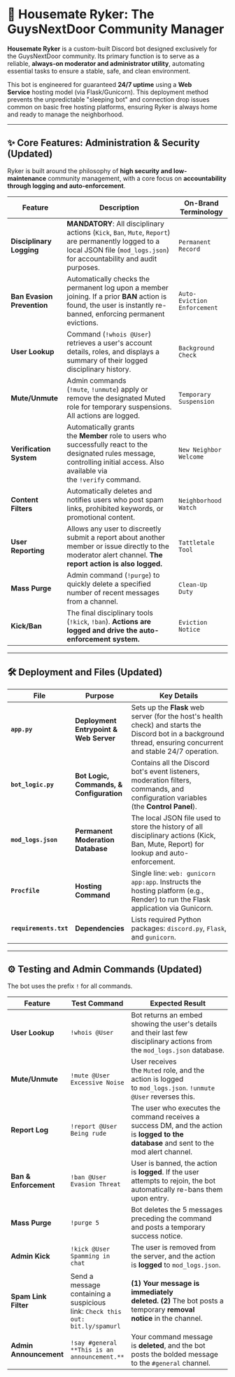 # 🏡 Housemate Ryker: The GuysNextDoor Community Manager

**Housemate Ryker** is a custom-built Discord bot designed exclusively for the GuysNextDoor community. Its primary function is to serve as a reliable, **always-on moderator and administrator utility**, automating essential tasks to ensure a stable, safe, and clean environment.

This bot is engineered for guaranteed **24/7 uptime** using a **Web Service** hosting model (via Flask/Gunicorn). This deployment method prevents the unpredictable "sleeping bot" and connection drop issues common on basic free hosting platforms, ensuring Ryker is always home and ready to manage the neighborhood.

* * *

## ✨ Core Features: Administration & Security (Updated)

Ryker is built around the philosophy of **high security and low-maintenance** community management, with a core focus on **accountability through logging and auto-enforcement**.

| Feature | Description | On-Brand Terminology |
| --- | --- | --- |
| **Disciplinary Logging** | **MANDATORY**: All disciplinary actions (`Kick`, `Ban`, `Mute`, `Report`) are permanently logged to a local JSON file (`mod_logs.json`) for accountability and audit purposes. | `Permanent Record` |
| **Ban Evasion Prevention** | Automatically checks the permanent log upon a member joining. If a prior **BAN** action is found, the user is instantly re-banned, enforcing permanent evictions. | `Auto-Eviction Enforcement` |
| **User Lookup** | Command (`!whois @User`) retrieves a user's account details, roles, and displays a summary of their logged disciplinary history. | `Background Check` |
| **Mute/Unmute** | Admin commands (`!mute`, `!unmute`) apply or remove the designated Muted role for temporary suspensions. All actions are logged. | `Temporary Suspension` |
| **Verification System** | Automatically grants the **Member** role to users who successfully react to the designated rules message, controlling initial access. Also available via the `!verify` command. | `New Neighbor Welcome` |
| **Content Filters** | Automatically deletes and notifies users who post spam links, prohibited keywords, or promotional content. | `Neighborhood Watch` |
| **User Reporting** | Allows any user to discreetly submit a report about another member or issue directly to the moderator alert channel. **The report action is also logged.** | `Tattletale Tool` |
| **Mass Purge** | Admin command (`!purge`) to quickly delete a specified number of recent messages from a channel. | `Clean-Up Duty` |
| **Kick/Ban** | The final disciplinary tools (`!kick`, `!ban`). **Actions are logged and drive the auto-enforcement system.** | `Eviction Notice` |

* * *

## 🛠️ Deployment and Files (Updated)

| File | Purpose | Key Details |
| --- | --- | --- |
| **`app.py`** | **Deployment Entrypoint & Web Server** | Sets up the **Flask** web server (for the host's health check) and starts the Discord bot in a background thread, ensuring concurrent and stable 24/7 operation. |
| **`bot_logic.py`** | **Bot Logic, Commands, & Configuration** | Contains all the Discord bot's event listeners, moderation filters, commands, and configuration variables (the **Control Panel**). |
| **`mod_logs.json`** | **Permanent Moderation Database** | The local JSON file used to store the history of all disciplinary actions (Kick, Ban, Mute, Report) for lookup and auto-enforcement. |
| **`Procfile`** | **Hosting Command** | Single line: `web: gunicorn app:app`. Instructs the hosting platform (e.g., Render) to run the Flask application via Gunicorn. |
| **`requirements.txt`** | **Dependencies** | Lists required Python packages: `discord.py`, `Flask`, and `gunicorn`. |

* * *

## ⚙️ Testing and Admin Commands (Updated)

The bot uses the prefix `!` for all commands.

| Feature | Test Command | Expected Result |
| --- | --- | --- |
| **User Lookup** | `!whois @User` | Bot returns an embed showing the user's details and their last few disciplinary actions from the `mod_logs.json` database. |
| **Mute/Unmute** | `!mute @User Excessive Noise` | User receives the `Muted` role, and the action is logged to `mod_logs.json`. `!unmute @User` reverses this. |
| **Report Log** | `!report @User Being rude` | The user who executes the command receives a success DM, and the action is **logged to the database** and sent to the mod alert channel. |
| **Ban & Enforcement** | `!ban @User Evasion Threat` | User is banned, the action is **logged**. If the user attempts to rejoin, the bot automatically re-bans them upon entry. |
| **Mass Purge** | `!purge 5` | Bot deletes the 5 messages preceding the command and posts a temporary success notice. |
| **Admin Kick** | `!kick @User Spamming in chat` | The user is removed from the server, and the action is **logged** to `mod_logs.json`. |
| **Spam Link Filter** | Send a message containing a suspicious link: `Check this out: bit.ly/spamurl` | **(1) Your message is immediately deleted.** **(2)** The bot posts a temporary **removal notice** in the channel. |
| **Admin Announcement** | `!say #general **This is an announcement.**` | Your command message is **deleted**, and the bot posts the bolded message to the `#general` channel. |